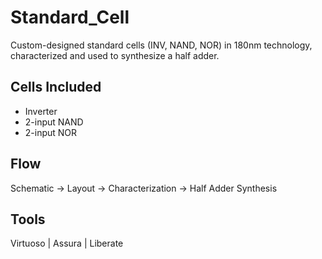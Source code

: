# Standard_Cell

Custom-designed standard cells (INV, NAND, NOR) in 180nm technology,  
characterized and used to synthesize a half adder.

## Cells Included
- Inverter
- 2-input NAND
- 2-input NOR

## Flow
Schematic → Layout → Characterization → Half Adder Synthesis

## Tools
Virtuoso | Assura | Liberate
